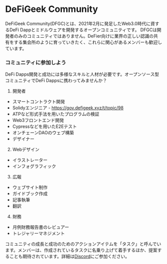 # DeFiGeek Community

DeFiGeek Community(DFGC)とは、2021年2月に発足したWeb3.0時代に資するDeFi Dappとミドルウェアを開発するオープンコミュニティです。 DFGCは開発者のみのコミュニティではありません。DeFier向けに業界の正しい認識の共有をする集会所のように育っていきたく、これらに関心があるメンバーも歓迎しています。


### コミュニティに参加しよう

DeFi Dapps開発と成功には多様なスキルと人材が必要です。オープンソース型コミュニティでDeFi Dappsに携わってみませんか？

1. 開発者
- スマートコントラクト開発
- Solidyエンジニア - https://gov.defigeek.xyz/t/topic/98
- ATPなど形式手法を用いたプログラムの検証
- Web3フロントエンド開発
- Cypressなどを用いたE2Eテスト
- オンチェーンDAOのウェブ構築
- デザイナー

2. Webデザイン
- イラストレーター
- インフォグラフィック

3. 広報
- ウェブサイト制作
- ガイドブック作成
- 記事執筆
- 翻訳

4. 財務
- 月例財務報告書のレビュアー
- トレジャリーマネジメント

コミュニティの成長と成功のためのアクションアイテムを「タスク」と呼んでいます。メンバーは、作成されているタスクに名乗り上げて着手するほか、提案することも期待されています。詳細は[Discord](https://discord.gg/FQYXqVBEnh)にご参加ください。
